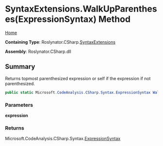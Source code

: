 # SyntaxExtensions\.WalkUpParentheses\(ExpressionSyntax\) Method

[Home](../../../../README.md)

**Containing Type**: Roslynator\.CSharp\.[SyntaxExtensions](../README.md)

**Assembly**: Roslynator\.CSharp\.dll

## Summary

Returns topmost parenthesized expression or self if the expression if not parenthesized\.

```csharp
public static Microsoft.CodeAnalysis.CSharp.Syntax.ExpressionSyntax WalkUpParentheses(this Microsoft.CodeAnalysis.CSharp.Syntax.ExpressionSyntax expression)
```

### Parameters

**expression**

### Returns

Microsoft\.CodeAnalysis\.CSharp\.Syntax\.[ExpressionSyntax](https://docs.microsoft.com/en-us/dotnet/api/microsoft.codeanalysis.csharp.syntax.expressionsyntax)

